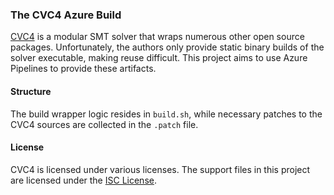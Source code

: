 ### The CVC4 Azure Build

[CVC4](https://cvc4.github.io/) is a modular SMT solver that wraps numerous other open source packages. Unfortunately,
the authors only provide static binary builds of the solver executable, making reuse difficult. This project aims to use
Azure Pipelines to provide these artifacts.

#### Structure

The build wrapper logic resides in `build.sh`, while necessary patches to the CVC4 sources are collected in the
`.patch` file. 

#### License

CVC4 is licensed under various licenses. The support files in this project are licensed under the
[ISC License](https://opensource.org/licenses/ISC).